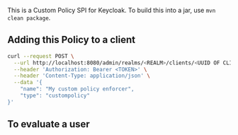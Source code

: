 This is a Custom Policy SPI for Keycloak. To build this into a jar, use `mvn clean package`.

## Adding this Policy to a client

```bash
curl --request POST \
  --url http://localhost:8080/admin/realms/<REALM>/clients/<UUID OF CLIENT>/authz/resource-server/policy \
  --header 'Authorization: Bearer <TOKEN>' \
  --header 'Content-Type: application/json' \
  --data '{
	"name": "My custom policy enforcer",
	"type": "custompolicy"
}'
```

## To evaluate a user

